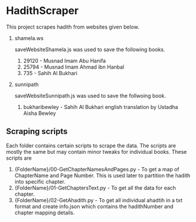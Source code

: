 # HadithScraper

This project scrapes hadith from websites given below.

1. shamela.ws

    saveWebsiteShamela.js was used to save the following books.

    1. 29120 - Musnad Imam Abu Hanifa
    2. 25794 - Musnad Imam Ahmad ibn Hanbal
    3. 735 - Sahih Al Bukhari

2. sunnipath

    saveWebsiteSunnipath.js was used to save the follwoing book.

    1. bukharibewley - Sahih Al Bukhari english translation by Ustadha Aisha Bewley

## Scraping scripts

Each folder contains certain scripts to scrape the data. The scripts are mostly the same but may contain minor tweaks for individual books. These scripts are

1. {FolderName}/00-GetChapterNamesAndPages.py - To get a map of ChapterName and Page Number. This is used later to partition the hadith into specific chapter.
2. {FolderName}/01-GetChaptersText.py - To get all the data for each chapter.
3. {FolderName}/02-GetAhadith.py - To get all individual ahadtih in a txt format and create info.json which contains the hadithNumber and chapter mapping details. 
